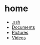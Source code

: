 # home

* [.ssh](ssh)
* [Documents](Documents)
* [Pictures](Pictures)
* [Videos](https://youtube.com/bitplane)
